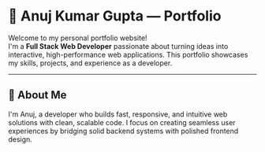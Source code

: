 # 💼 Anuj Kumar Gupta — Portfolio

Welcome to my personal portfolio website!  
I'm a **Full Stack Web Developer** passionate about turning ideas into interactive, high-performance web applications. This portfolio showcases my skills, projects, and experience as a developer.

---

## 🚀 About Me

I'm Anuj, a developer who builds fast, responsive, and intuitive web solutions with clean, scalable code. I focus on creating seamless user experiences by bridging solid backend systems with polished frontend design.